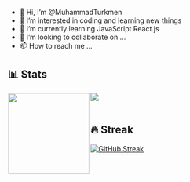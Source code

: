 - 👋 Hi, I’m @MuhammadTurkmen
- 👀 I’m interested in coding and learning new things
- 🌱 I’m currently learning JavaScript React.js 
- 💞️ I’m looking to collaborate on ...
- 📫 How to reach me ...

## 📊 Stats

<div>
  <img height="165" align="left" src="https://github-readme-stats.vercel.app/api?username=MuhammadTurkmen&show_icons=true&theme=codeSTACKr&hide=contribs" />
  <img src="https://github-readme-stats.vercel.app/api/top-langs/?username=MuhammadTurkmen&layout=compact&show_icons=true&theme=codeSTACKr" />
</div>

<br/>

## 🔥 Streak

[![GitHub Streak](https://streak-stats.demolab.com/?user=MuhammadTurkmen)](https://git.io/streak-stats)
